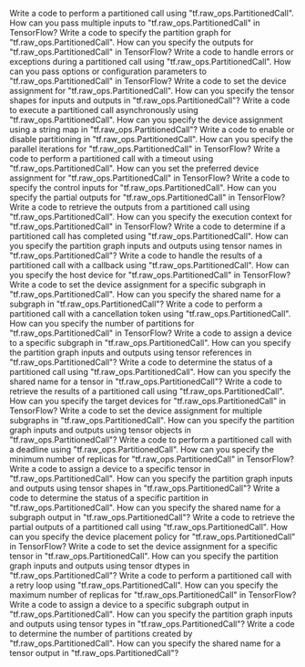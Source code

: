 Write a code to perform a partitioned call using "tf.raw_ops.PartitionedCall".
How can you pass multiple inputs to "tf.raw_ops.PartitionedCall" in TensorFlow?
Write a code to specify the partition graph for "tf.raw_ops.PartitionedCall".
How can you specify the outputs for "tf.raw_ops.PartitionedCall" in TensorFlow?
Write a code to handle errors or exceptions during a partitioned call using "tf.raw_ops.PartitionedCall".
How can you pass options or configuration parameters to "tf.raw_ops.PartitionedCall" in TensorFlow?
Write a code to set the device assignment for "tf.raw_ops.PartitionedCall".
How can you specify the tensor shapes for inputs and outputs in "tf.raw_ops.PartitionedCall"?
Write a code to execute a partitioned call asynchronously using "tf.raw_ops.PartitionedCall".
How can you specify the device assignment using a string map in "tf.raw_ops.PartitionedCall"?
Write a code to enable or disable partitioning in "tf.raw_ops.PartitionedCall".
How can you specify the parallel iterations for "tf.raw_ops.PartitionedCall" in TensorFlow?
Write a code to perform a partitioned call with a timeout using "tf.raw_ops.PartitionedCall".
How can you set the preferred device assignment for "tf.raw_ops.PartitionedCall" in TensorFlow?
Write a code to specify the control inputs for "tf.raw_ops.PartitionedCall".
How can you specify the partial outputs for "tf.raw_ops.PartitionedCall" in TensorFlow?
Write a code to retrieve the outputs from a partitioned call using "tf.raw_ops.PartitionedCall".
How can you specify the execution context for "tf.raw_ops.PartitionedCall" in TensorFlow?
Write a code to determine if a partitioned call has completed using "tf.raw_ops.PartitionedCall".
How can you specify the partition graph inputs and outputs using tensor names in "tf.raw_ops.PartitionedCall"?
Write a code to handle the results of a partitioned call with a callback using "tf.raw_ops.PartitionedCall".
How can you specify the host device for "tf.raw_ops.PartitionedCall" in TensorFlow?
Write a code to set the device assignment for a specific subgraph in "tf.raw_ops.PartitionedCall".
How can you specify the shared name for a subgraph in "tf.raw_ops.PartitionedCall"?
Write a code to perform a partitioned call with a cancellation token using "tf.raw_ops.PartitionedCall".
How can you specify the number of partitions for "tf.raw_ops.PartitionedCall" in TensorFlow?
Write a code to assign a device to a specific subgraph in "tf.raw_ops.PartitionedCall".
How can you specify the partition graph inputs and outputs using tensor references in "tf.raw_ops.PartitionedCall"?
Write a code to determine the status of a partitioned call using "tf.raw_ops.PartitionedCall".
How can you specify the shared name for a tensor in "tf.raw_ops.PartitionedCall"?
Write a code to retrieve the results of a partitioned call using "tf.raw_ops.PartitionedCall".
How can you specify the target devices for "tf.raw_ops.PartitionedCall" in TensorFlow?
Write a code to set the device assignment for multiple subgraphs in "tf.raw_ops.PartitionedCall".
How can you specify the partition graph inputs and outputs using tensor objects in "tf.raw_ops.PartitionedCall"?
Write a code to perform a partitioned call with a deadline using "tf.raw_ops.PartitionedCall".
How can you specify the minimum number of replicas for "tf.raw_ops.PartitionedCall" in TensorFlow?
Write a code to assign a device to a specific tensor in "tf.raw_ops.PartitionedCall".
How can you specify the partition graph inputs and outputs using tensor shapes in "tf.raw_ops.PartitionedCall"?
Write a code to determine the status of a specific partition in "tf.raw_ops.PartitionedCall".
How can you specify the shared name for a subgraph output in "tf.raw_ops.PartitionedCall"?
Write a code to retrieve the partial outputs of a partitioned call using "tf.raw_ops.PartitionedCall".
How can you specify the device placement policy for "tf.raw_ops.PartitionedCall" in TensorFlow?
Write a code to set the device assignment for a specific tensor in "tf.raw_ops.PartitionedCall".
How can you specify the partition graph inputs and outputs using tensor dtypes in "tf.raw_ops.PartitionedCall"?
Write a code to perform a partitioned call with a retry loop using "tf.raw_ops.PartitionedCall".
How can you specify the maximum number of replicas for "tf.raw_ops.PartitionedCall" in TensorFlow?
Write a code to assign a device to a specific subgraph output in "tf.raw_ops.PartitionedCall".
How can you specify the partition graph inputs and outputs using tensor types in "tf.raw_ops.PartitionedCall"?
Write a code to determine the number of partitions created by "tf.raw_ops.PartitionedCall".
How can you specify the shared name for a tensor output in "tf.raw_ops.PartitionedCall"?